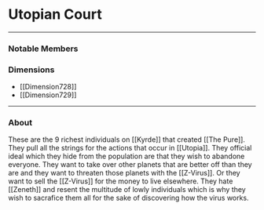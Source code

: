 # Utopian Court
--- 

### Notable Members

### Dimensions
- [[Dimension728]]
- [[Dimension729]]
 --- 

### About
These are the 9 richest individuals on [[Kyrde]] that created [[The Pure]]. They pull all the strings for the actions that occur in [[Utopia]].  They official ideal which they hide from the population are that they wish to abandone everyone. They want to take over other planets that are better off than they are and they want to threaten those planets with the [[Z-Virus]]. Or they want to sell the [[Z-Virus]] for the money to live elsewhere. They hate [[Zeneth]] and resent the multitude of lowly individuals which is why they wish to sacrafice them all for the sake of discovering how the virus works.